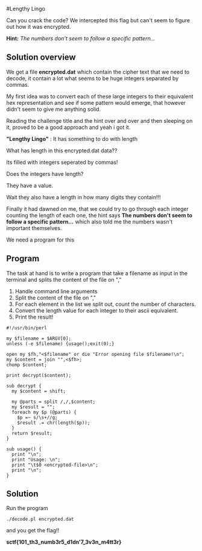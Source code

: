 #Lengthy Lingo

Can you crack the code? We intercepted this flag but can't seem to figure out how it was encrypted.

**Hint:** *The numbers don't seem to follow a specific pattern...*

## Solution overview

We get a file **encrypted.dat** which contain the cipher text that we need to decode, it contain a lot what seems to be huge integers separated by commas.

My first idea was to convert each of these large integers to their equivalent hex representation and see if some pattern would emerge, that however didn't seem to give me anything solid.

Reading the challenge title and the hint over and over and then sleeping on it, proved to be a good approach and yeah i got it.

**"Lengthy Lingo"** : It has something to do with length

What has length in this encrypted.dat data??

Its filled with integers seperated by commas!

Does the integers have length?

They have a value.

Wait they also have a length in how many digits they contain!!!


Finally it had dawned on me, that we could try to go through each integer counting the length of each one, the hint says **The numbers don't seem to follow a specific pattern...** which also told me the numbers wasn't important themselves.

We need a program for this


## Program

The task at hand is to write a program that take a filename as input in the terminal and splits the content of the file on ","

1) Handle command line arguments
2) Split the content of the file on ","
3) For each element in the list we split out, count the number of characters.
4) Convert the length value for each integer to their ascii equivalent.
5) Print the result!

```
#!/usr/bin/perl

my $filename = $ARGV[0];
unless (-e $filename) {usage();exit(0);}

open my $fh,"<$filename" or die "Error opening file $filename!\n";
my $content = join "",<$fh>;
chomp $content;

print decrypt($content);

sub decrypt {
  my $content = shift;

  my @parts = split /,/,$content;
  my $result = "";
  foreach my $p (@parts) {
    $p =~ s/\s+//g;
    $result .= chr(length($p));
  }
  return $result;
}

sub usage() {
  print "\n";
  print "Usage: \n";
  print "\t$0 <encrypted-file>\n";
  print "\n";
}

```

## Solution

Run the program

`./decode.pl encrypted.dat`

and you get the flag!!

**sctf{101_th3_numb3r5_d1dn'7_3v3n_m4tt3r}**

